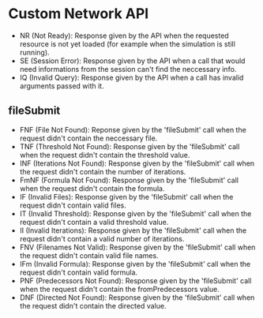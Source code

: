 # Custom Network API
- NR (Not Ready): Response given by the API when the requested resource is not yet loaded (for example when the simulation is still running).
- SE (Session Error): Response given by the API when a call that would need informations from the session can't find the neccessary info.
- IQ (Invalid Query): Response given by the API when a call has invalid arguments passed with it.

## fileSubmit
- FNF (File Not Found): Reponse given by the 'fileSubmit' call when the request didn't contain the neccessary file.
- TNF (Threshold Not Found): Response given by the 'fileSubmit' call when the request didn't contain the threshold value.
- INF (Iterations Not Found): Response given by the 'fileSubmit' call when the request didn't contain the number of iterations.
- FmNF (Formula Not Found): Response given by the 'fileSubmit' call when the request didn't contain the formula.
- IF (Invalid Files): Response given by the 'fileSubmit' call when the request didn't contain valid files.
- IT (Invalid Threshold): Response given by the 'fileSubmit' call when the request didn't contain a valid threshold value.
- II (Invalid Iterations): Response given by the 'fileSubmit' call when the request didn't contain a valid number of iterations.
- FNV (Filenames Not Valid): Response given by the 'fileSubmit' call when the request didn't contain valid file names.
- IFm (Invalid Formula): Response given by the 'fileSubmit' call when the request didn't contain valid formula.
- PNF (Predecessors Not Found): Response given by the 'fileSubmit' call when the request didn't contain the fromPredecessors value.
- DNF (Directed Not Found): Response given by the 'fileSubmit' call when the request didn't contain the directed value.
